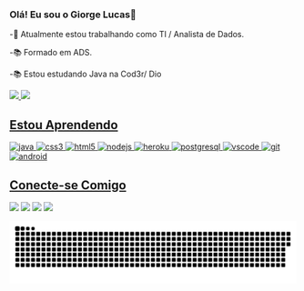 ### Olá! Eu sou o Giorge Lucas👋
-🔭 Atualmente estou trabalhando como TI / Analista de Dados.

-📚 Formado em ADS.

-📚 Estou estudando Java na Cod3r/ Dio

<div>
  <a href="https://github.com/GiorgeDev">
  <img height="160em" src="https://github-readme-stats.vercel.app/api?username=giorgedev&show_icons=true&theme=tokyonight&include_all_commits=true&count_private=true"/>
  <img height="160em" src="https://github-readme-stats.vercel.app/api/top-langs/?username=giorgedev&layout=compact&langs_count=7&theme=tokyonight"/>
</div>

## Estou Aprendendo
<img src="https://cdn.jsdelivr.net/gh/devicons/devicon/icons/java/java-original.svg" alt="java" width="60" height="60" style="max-width:100%;"></img>
<img src="https://cdn.jsdelivr.net/gh/devicons/devicon/icons/css3/css3-original.svg" alt="css3" width="60" height="60" style="max-width:100%;">
<img src="https://cdn.jsdelivr.net/gh/devicons/devicon/icons/html5/html5-original.svg" alt="html5" width="60" height="60" style="max-width:100%;">
<img src="https://cdn.jsdelivr.net/gh/devicons/devicon/icons/nodejs/nodejs-original.svg" alt="nodejs" width="60" height="60" style="max-width:100%;">
<img src="https://cdn.jsdelivr.net/gh/devicons/devicon/icons/heroku/heroku-plain.svg" alt="heroku" width="60" height="60" style="max-width:100%;">
<img src="https://cdn.jsdelivr.net/gh/devicons/devicon/icons/postgresql/postgresql-original.svg" alt="postgresql"  width="60" height="60" style="max-width:100%;">
<img src="https://cdn.jsdelivr.net/gh/devicons/devicon/icons/vscode/vscode-original.svg" alt="vscode" width="60" height="60" style="max-width:100%;">
<img src="https://cdn.jsdelivr.net/gh/devicons/devicon/icons/git/git-plain.svg" alt="git" width="60" height="60" style="max-width:100%;">
<img src="https://cdn.jsdelivr.net/gh/devicons/devicon/icons/android/android-original.svg" alt="android" width="60" height="60" style="max-width:100%;"></img>
</img>

## Conecte-se Comigo

<div>
  
  <a href="https://www.linkedin.com/in/giorge-lucas-695925187" target="_blank"><img src="https://img.shields.io/badge/-linkedIn-%230077B5?style=for-the-badge&logo=linkedin&logoColor=white" target="_blank"></a>
  <a href="https://www.instagram.com/giorgeclucas" target="_blank"><img src="https://img.shields.io/badge/-Instagram-%23E4405F?style=for-the-badge&logo=instagram&logoColor=white" target="_blank"></a>
  <a href = "mailto:giorge.lucas94@gmail.com"><img src="https://img.shields.io/badge/-Gmail-%23333?style=for-the-badge&logo=gmail&logoColor=white" target="_blank"></a>
  <a href="https://discord.gg/aWAdd6W7um" target="_blank"><img src="https://img.shields.io/badge/Discord-7289DA?style=for-the-badge&logo=discord&logoColor=white" target="_blank"></a> 
  
 ![Snake animation](https://github.com/GiorgeDev/GiorgeDev/blob/output/github-contribution-grid-snake.svg)
</div>







  



